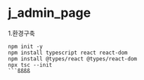 # j_admin_page

1.환경구축
```
npm init -y
npm install typescript react react-dom
npm install @types/react @types/react-dom
npx tsc --init
```ßßßß